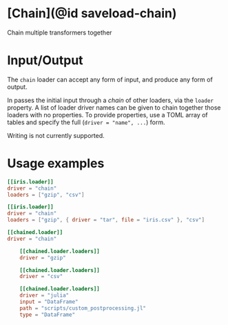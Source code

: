 # [Chain](@id saveload-chain)

Chain multiple transformers together

# Input/Output

The `chain` loader can accept any form of input, and produce any form of output.

In passes the initial input through a *chain* of other loaders, via the `loader` property. A list of loader driver names can be given to chain together those loaders with no properties. To provide properties, use a TOML array of tables and specify the full (`driver = "name", ...`) form.

Writing is not currently supported.

# Usage examples

```toml
[[iris.loader]]
driver = "chain"
loaders = ["gzip", "csv"]
```

```toml
[[iris.loader]]
driver = "chain"
loaders = ["gzip", { driver = "tar", file = "iris.csv" }, "csv"]
```

```toml
[[chained.loader]]
driver = "chain"

    [[chained.loader.loaders]]
    driver = "gzip"

    [[chained.loader.loaders]]
    driver = "csv"

    [[chained.loader.loaders]]
    driver = "julia"
    input = "DataFrame"
    path = "scripts/custom_postprocessing.jl"
    type = "DataFrame"
```


